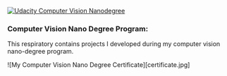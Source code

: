 [![Udacity Computer Vision Nanodegree](http://tugan0329.bitbucket.io/imgs/github/cvnd.svg)](https://www.udacity.com/course/computer-vision-nanodegree--nd891)

### Computer Vision Nano Degree Program:

This respiratory contains projects I developed during my computer vision nano-degree program. 

![My Computer Vision Nano Degree Certificate][certificate.jpg]
